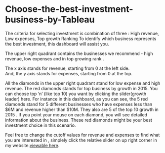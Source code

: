 # Choose-the-best-investment-business-by-Tableau

The criteria for selecting investment is combination of three : 
High revenue, Low expenses, Top growth Ranking
To identify which business represents the best investment, this dashboard will assist you.

The upper right quadrant contains the businesses we recommend - high revenue, low expenses and in top growing rank .

The x axis stands for revenue, starting from 0 at the left side.  
And, the y axis stands for expenses, starting from 0 at the top.

All the diamonds in the upper right quadrant stand for low expense and high revenue.
The red diamonds stands for top business by growth in 2015. You can choose top ‘n’ (like top 10) you want by clicking the slider(growth leader) here.
For instance in this dashboard, as you can see, the 5 red diamonds stand for 5 different businesses who have expenses less than $6M and revenue higher than $10M. They also are 5 of the top 10 growth in 2015 . 
If you point your mouse on each diamond, you will see detailed information about the business. These red diamonds might be your best investment choice in this scenario.
 
Feel free to change the cutoff values for revenue and expenses to find what you are interested in , simplely click the relative slider on up right corner in my website.[viewable here](https://public.tableau.com/shared/S35F3PPR7?:display_count=yes).


